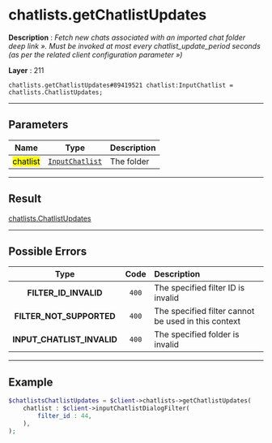 # chatlists.getChatlistUpdates

**Description** : *Fetch new chats associated with an imported chat folder deep link ». Must be invoked at most every chatlist_update_period seconds (as per the related client configuration parameter »)*

**Layer** : 211

```tl
chatlists.getChatlistUpdates#89419521 chatlist:InputChatlist = chatlists.ChatlistUpdates;
```

---

## Parameters

| Name | Type | Description |
| :---: | :---: | :--- |
| <mark>chatlist</mark> | [`InputChatlist`](type/InputChatlist) | The folder |

---

## Result

[chatlists.ChatlistUpdates](type/chatlists.ChatlistUpdates)

---

## Possible Errors

| Type | Code | Description |
| :---: | :---: | :--- |
| **FILTER_ID_INVALID** | `400` | The specified filter ID is invalid |
| **FILTER_NOT_SUPPORTED** | `400` | The specified filter cannot be used in this context |
| **INPUT_CHATLIST_INVALID** | `400` | The specified folder is invalid |

---

## Example

```php
$chatlistsChatlistUpdates = $client->chatlists->getChatlistUpdates(
	chatlist : $client->inputChatlistDialogFilter(
		filter_id : 44,
	),
);
```